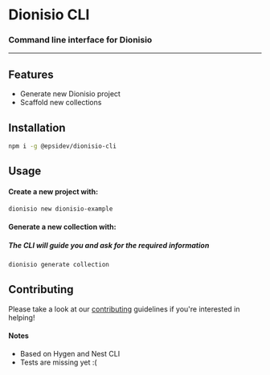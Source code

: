 # Dionisio CLI
### Command line interface for Dionisio
----
## Features

- Generate new Dionisio project
- Scaffold new collections

##  Installation
```bash
npm i -g @epsidev/dionisio-cli
```
##  Usage
#### Create a new project with:
```bash
dionisio new dionisio-example
```
#### Generate a new collection with:
##### The CLI will guide you and ask for the required information
```bash
dionisio generate collection
```
##  Contributing
Please take a look at our [contributing](https://epsidev.com.mx/dionisio/contributing) guidelines if you're interested in helping!

####  Notes
- Based on Hygen and Nest CLI
- Tests are missing yet :(
